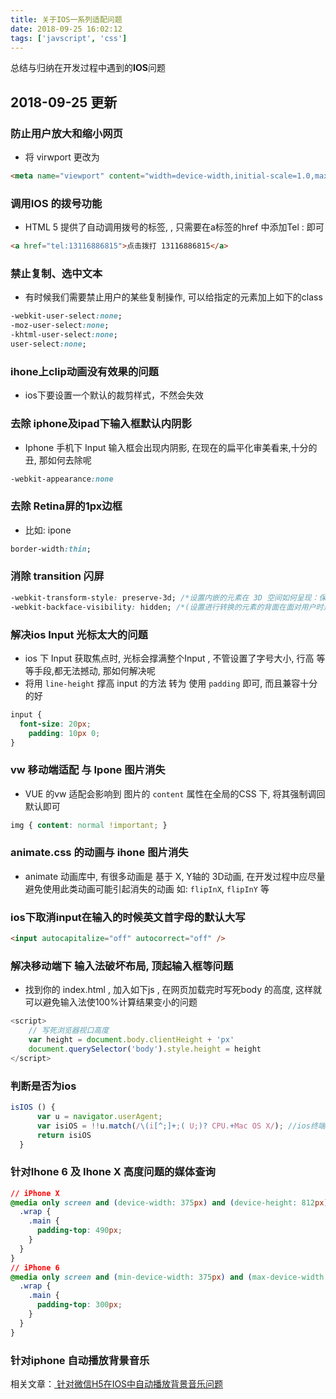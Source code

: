 ```yaml
---
title: 关于IOS一系列适配问题
date: 2018-09-25 16:02:12
tags: ['javscript', 'css']
---
```


总结与归纳在开发过程中遇到的**IOS**问题

<!--more-->


## 2018-09-25 更新

### 防止用户放大和缩小网页
+ 将 virwport 更改为

```html
<meta name="viewport" content="width=device-width,initial-scale=1.0,maximum-scale=1.0,user-scalable=0" />
```

### 调用IOS 的拨号功能
+ HTML 5 提供了自动调用拨号的标签, , 只需要在a标签的href 中添加Tel : 即可

```html
<a href="tel:13116886815">点击拨打 13116886815</a>
```

### 禁止复制、选中文本
+ 有时候我们需要禁止用户的某些复制操作,  可以给指定的元素加上如下的class

```css
-webkit-user-select:none;
-moz-user-select:none;
-khtml-user-select:none;
user-select:none;
```

### ihone上clip动画没有效果的问题
+ ios下要设置一个默认的裁剪样式，不然会失效

### 去除 iphone及ipad下输入框默认内阴影
+ Iphone 手机下 Input 输入框会出现内阴影,  在现在的扁平化审美看来,十分的丑, 那如何去除呢

```css
-webkit-appearance:none
```

### 去除 Retina屏的1px边框
+ 比如: ipone

```css
border-width:thin;
```

### 消除 transition 闪屏
```css
-webkit-transform-style: preserve-3d; /*设置内嵌的元素在 3D 空间如何呈现：保留 3D*/
-webkit-backface-visibility: hidden; /*(设置进行转换的元素的背面在面对用户时是否可见：隐藏)*/
```

### 解决ios Input 光标太大的问题
+ ios 下 Input 获取焦点时, 光标会撑满整个Input , 不管设置了字号大小, 行高 等等手段,都无法撼动, 那如何解决呢
+ 将用 `line-height` 撑高 input 的方法 转为 使用 `padding` 即可, 而且兼容十分的好

```css
input {
  font-size: 20px;
    padding: 10px 0; 
}
```
### vw 移动端适配 与  Ipone 图片消失
+ VUE 的vw 适配会影响到 图片的 `content` 属性在全局的CSS 下,  将其强制调回默认即可

```css
img { content: normal !important; }
```

### animate.css 的动画与 ihone 图片消失
+ animate 动画库中, 有很多动画是 基于 X, Y轴的 3D动画,  在开发过程中应尽量避免使用此类动画可能引起消失的动画 如:  `flipInX`, `flipInY` 等

### ios下取消input在输入的时候英文首字母的默认大写
```html
<input autocapitalize="off" autocorrect="off" />
```

### 解决移动端下 输入法破坏布局, 顶起输入框等问题
+ 找到你的 index.html , 加入如下js , 在网页加载完时写死body 的高度, 这样就可以避免输入法使100%计算结果变小的问题
```javascript
<script>
    // 写死浏览器视口高度
    var height = document.body.clientHeight + 'px'
    document.querySelector('body').style.height = height
</script>
```

### 判断是否为ios
```javascript
isIOS () {
      var u = navigator.userAgent;
      var isiOS = !!u.match(/\(i[^;]+;( U;)? CPU.+Mac OS X/); //ios终端
      return isiOS
  }
```
### 针对Ihone 6 及 Ihone X 高度问题的媒体查询
```css
// iPhone X
@media only screen and (device-width: 375px) and (device-height: 812px) and (-webkit-device-pixel-ratio: 3) {
  .wrap {
    .main {
      padding-top: 490px;
    }
  }
}
// iPhone 6
@media only screen and (min-device-width: 375px) and (max-device-width: 667px)  and (width: 667px) and (height: 375px)  and (orientation: landscape) and (color: 8) and (device-aspect-ratio: 375/667) and (aspect-ratio: 667/375) and (device-pixel-ratio: 2) and (-webkit-min-device-pixel-ratio: 2) {
  .wrap {
    .main {
      padding-top: 300px;
    }
  }
}
```

### 针对iphone  自动播放背景音乐
相关文章：[ 针对微信H5在IOS中自动播放背景音乐问题](http://blog.wxhboy.cn/2018/09/03/针对微信H5在IOS中自动播放背景音乐问题/)
